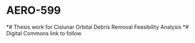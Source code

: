 # AERO-599

*# Thesis work for Cislunar Orbital Debris Removal Feasibility Analysis
*# Digital Commons link to follow


